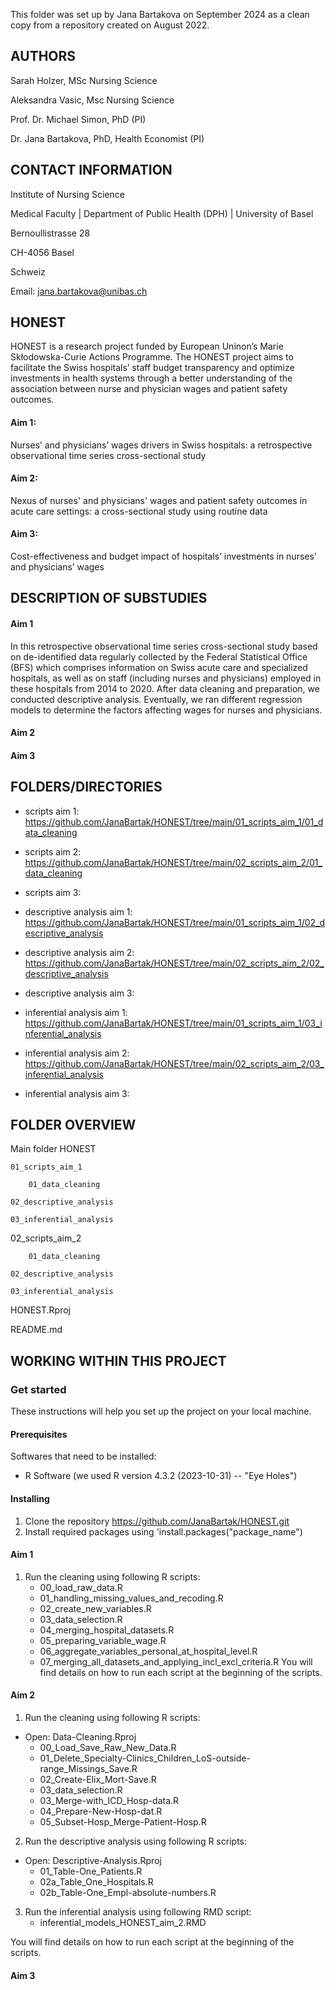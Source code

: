 This folder was set up by Jana Bartakova on September 2024 as a clean copy from a repository created on August 2022.

AUTHORS
-------
Sarah Holzer, MSc Nursing Science

Aleksandra Vasic, Msc Nursing Science

Prof. Dr. Michael Simon, PhD (PI)

Dr. Jana Bartakova, PhD, Health Economist (PI)

CONTACT INFORMATION
-------------------
Institute of Nursing Science

Medical Faculty | Department of Public Health (DPH) | University of Basel

Bernoullistrasse 28

CH-4056 Basel

Schweiz

Email: jana.bartakova@unibas.ch

HONEST
------
HONEST is a research project funded by European Uninon’s Marie Skłodowska-Curie Actions Programme. The HONEST project aims to facilitate the Swiss hospitals’ staff budget transparency and optimize investments in health systems through a better understanding of the association between nurse and physician wages and patient safety outcomes.

#### Aim 1: 

Nurses’ and physicians’ wages drivers in Swiss hospitals: a retrospective observational time series cross-sectional study

#### Aim 2: 

Nexus of nurses' and physicians' wages and patient safety outcomes in acute care settings: a cross-sectional study using routine data

#### Aim 3: 

Cost-effectiveness and budget impact of hospitals’ investments in nurses’ and physicians’ wages


DESCRIPTION OF SUBSTUDIES
-------------------------
#### Aim 1 
In this retrospective observational time series cross-sectional study based on de-identified data regularly collected by the Federal Statistical Office (BFS) which comprises information on Swiss acute care and specialized hospitals, as well as on staff (including nurses and physicians) employed in these hospitals from 2014 to 2020. After data cleaning and preparation, we conducted descriptive analysis. Eventually, we ran different regression models to determine the factors affecting wages for nurses and physicians.

#### Aim 2

#### Aim 3


FOLDERS/DIRECTORIES
-------------------

* scripts aim 1: https://github.com/JanaBartak/HONEST/tree/main/01_scripts_aim_1/01_data_cleaning 
* scripts aim 2: https://github.com/JanaBartak/HONEST/tree/main/02_scripts_aim_2/01_data_cleaning
* scripts aim 3:

* descriptive analysis aim 1: https://github.com/JanaBartak/HONEST/tree/main/01_scripts_aim_1/02_descriptive_analysis
* descriptive analysis aim 2: https://github.com/JanaBartak/HONEST/tree/main/02_scripts_aim_2/02_descriptive_analysis
* descriptive analysis aim 3:

* inferential analysis aim 1: https://github.com/JanaBartak/HONEST/tree/main/01_scripts_aim_1/03_inferential_analysis
* inferential analysis aim 2: https://github.com/JanaBartak/HONEST/tree/main/02_scripts_aim_2/03_inferential_analysis
* inferential analysis aim 3:


 FOLDER OVERVIEW
 -------------

Main folder HONEST

	01_scripts_aim_1
 
 		01_data_cleaning
   
   	02_descriptive_analysis
     
    03_inferential_analysis
       
  02_scripts_aim_2
       
 		01_data_cleaning
   
   	02_descriptive_analysis
     
    03_inferential_analysis
       
  HONEST.Rproj
       
  README.md


 WORKING WITHIN THIS PROJECT
 ---------------------------

### Get started
These instructions will help you set up the project on your local machine.

#### Prerequisites
Softwares that need to be installed:
- R Software (we used R version 4.3.2 (2023-10-31) -- "Eye Holes")

#### Installing
1. Clone the repository https://github.com/JanaBartak/HONEST.git
2. Install required packages using 'install.packages("package_name")

#### Aim 1
1. Run the cleaning using following R scripts:
	- 00_load_raw_data.R
	- 01_handling_missing_values_and_recoding.R
	- 02_create_new_variables.R
	- 03_data_selection.R
	- 04_merging_hospital_datasets.R
	- 05_preparing_variable_wage.R
	- 06_aggregate_variables_personal_at_hospital_level.R
	- 07_merging_all_datasets_and_applying_incl_excl_criteria.R
You will find details on how to run each script at the beginning of the scripts. 

#### Aim 2
1. Run the cleaning using following R scripts:
- Open: Data-Cleaning.Rproj
	- 00_Load_Save_Raw_New_Data.R
	- 01_Delete_Specialty-Clinics_Children_LoS-outside-range_Missings_Save.R
	- 02_Create-Elix_Mort-Save.R
	- 03_data_selection.R
	- 03_Merge-with_ICD_Hosp-data.R
	- 04_Prepare-New-Hosp-dat.R
	- 05_Subset-Hosp_Merge-Patient-Hosp.R
	
2. Run the descriptive analysis using following R scripts:
- Open: Descriptive-Analysis.Rproj
	- 01_Table-One_Patients.R
	- 02a_Table_One_Hospitals.R
	- 02b_Table-One_Empl-absolute-numbers.R
	
3. Run the inferential analysis using following RMD script:
	- inferential_models_HONEST_aim_2.RMD
	
You will find details on how to run each script at the beginning of the scripts.

#### Aim 3



